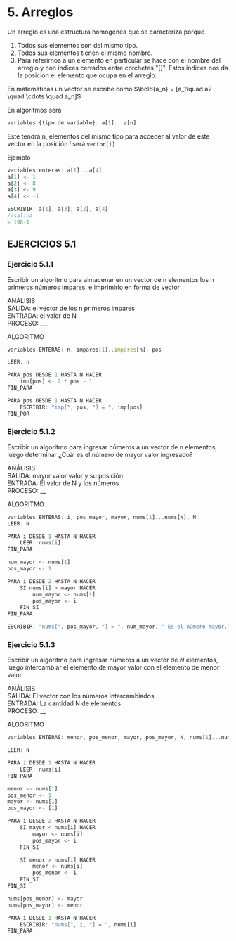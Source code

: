 # 5. Arreglos

Un arreglo es una estructura homogénea
que se caracteriza porque

1. Todos sus elementos son del mismo tipo.
2. Todos sus elementos tienen el mismo nombre.
3. Para referirnos a un elemento en particular
se hace con el nombre del arreglo y con indices cerrados
entre corchetes "[]". Estos indices nos da la posición
el elemento que ocupa en el arreglo.

En matemáticas un vector se escribe como
$\bold{a_n} = [a_1\quad a2 \quad \cdots \quad a_n]$

En algoritmos será

```Javascript
variables {tipo de variable}: a[1]...a[n]
```

Este tendrá n, elementos del mismo tipo
para acceder al valor de este vector en la posición
$i$ será ```vector[i]```

Ejemplo

```Javascript
variables enteras: a[1]...a[4]
a[1] <- 1
a[2] <- 8
a[3] <- 9
a[4] <- -1

ESCRIBIR: a[1], a[3], a[2], a[4]
//salida
> 198-1
```

## EJERCICIOS 5.1

### Ejercicio 5.1.1

Escribir un algoritmo para almacenar en un
vector de n elementos los n primeros números impares.
e imprimirlo en forma de vector

ANÁLISIS  
SALIDA: el vector de los n primeros impares  
ENTRADA: el valor de N  
PROCESO: ___

ALGORITMO

```javascript
variables ENTERAS: n, impares[1]..impares[n], pos

LEER: n

PARA pos DESDE 1 HASTA N HACER 
    imp[pos] <- 2 * pos - 1
FIN_PARA

PARA pos DESDE 1 HASTA N HACER
    ESCRIBIR: "imp[", pos, "] = ", imp[pos]
FIN_POR
```

### Ejercicio 5.1.2

Escribir un algoritmo para ingresar números a un vector de n elementos, luego determinar ¿Cuál es el
número de mayor valor ingresado?

ANÁLISIS  
SALIDA: mayor valor valor y su posición  
ENTRADA: El valor de N y los números  
PROCESO: __

ALGORITMO

```Javascript
variables ENTERAS: i, pos_mayor, mayor, nums[1]...nums[N], N
LEER: N

PARA i DESDE 1 HASTA N HACER
    LEER: nums[i]
FIN_PARA

num_mayor <- nums[1]
pos_mayor <- 1

PARA i DESDE 2 HASTA N HACER
    SI nums[i] > mayor HACER
        num_mayor <- nums[i]
        pos_mayor <- i
    FIN_SI
FIN_PARA

ESCRIBIR: "nums[", pos_mayor, "] = ", num_mayor, " Es el número mayor."
```

### Ejercicio  5.1.3

Escribir un algoritmo para ingresar números a un
vector de $N$ elementos, luego intercambiar el elemento
de mayor valor con el elemento de menor valor.

ANÁLISIS  
SALIDA: El vector con los números intercambiados  
ENTRADA: La cantidad N de elementos  
PROCESO: __

ALGORITMO

```javascript
variables ENTERAS: menor, pos_menor, mayor, pos_mayor, N, nums[1]...nums[N], i

LEER: N

PARA i DESDE 1 HASTA N HACER
    LEER: nums[i]
FIN_PARA

menor <- nums[1]
pos_menor <- 1
mayor <- nums[1]
pos_mayor <- [1]

PARA i DESDE 2 HASTA N HACER
    SI mayor < nums[i] HACER
        mayor <- nums[i]
        pos_mayor <- i
    FIN_SI

    SI menor > nums[i] HACER
        menor <- nums[i]
        pos_menor <- i
    FIN_SI
FIN_SI

nums[pos_menor] <- mayor
nums[pos_mayor] <- menor

PARA i DESDE 1 HASTA N HACER
    ESCRIBIR: "nums[", i, "] = ", nums[i]
FIN_PARA
```
